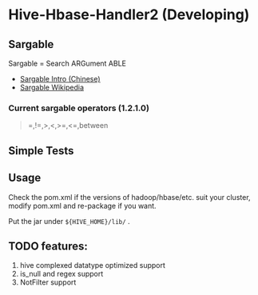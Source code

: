 # Hive-Hbase-Handler2 (Developing)


## Sargable

Sargable = Search ARGument ABLE

+ [Sargable Intro (Chinese)](http://www.cnblogs.com/lhfcws/p/6611830.html)
+ [Sargable Wikipedia](https://en.wikipedia.org/wiki/Sargable)

### Current sargable operators (1.2.1.0)

> =,!=,>,<,>=,<=,between

## Simple Tests

## Usage

Check the pom.xml if the versions of hadoop/hbase/etc. suit your cluster, modify pom.xml and re-package if you want.

Put the jar under `${HIVE_HOME}/lib/` .
 
## TODO features:
1. hive complexed datatype optimized support
2. is_null and regex support
3. NotFilter support

